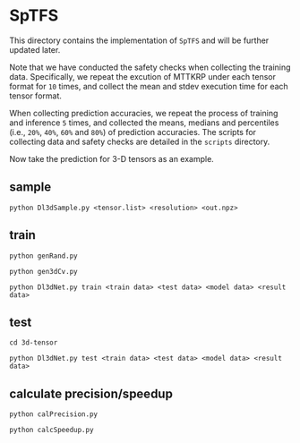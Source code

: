 # SpTFS

This directory contains the implementation of `SpTFS` and will be further updated later.

Note that we have conducted the safety checks when collecting the training data. Specifically, we repeat the excution of MTTKRP under each tensor format for `10` times, and collect the mean and stdev execution time for each tensor format. 

When collecting prediction accuracies, we repeat the process of training and inference `5` times, and collected the means, medians and percentiles (i.e., `20%`, `40%`, `60%` and `80%`) of prediction accuracies. The scripts for collecting data and safety checks are detailed in the `scripts` directory.

Now take the prediction for 3-D tensors as an example.

## sample
    
    python Dl3dSample.py <tensor.list> <resolution> <out.npz>

## train

    python genRand.py

    python gen3dCv.py

    python Dl3dNet.py train <train data> <test data> <model data> <result data>

## test

    cd 3d-tensor

    python Dl3dNet.py test <train data> <test data> <model data> <result data>

## calculate precision/speedup
    
    python calPrecision.py

    python calcSpeedup.py
